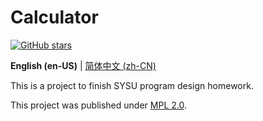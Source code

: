 # Calculator

[![GitHub stars](https://img.shields.io/github/stars/FengMingMC/calculator?style=social)](https://github.com/FengMingMC/calculator)

**English (en-US)** | [简体中文 (zh-CN)](./README.zh-CN.md)

This is a project to finish SYSU program design homework.

This project was published under [MPL 2.0](./LICENSE).

[//]: # (gcc -o caculator main.c calculate.c preCalculate.c screenPrinting.c change.c)
